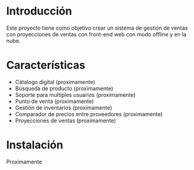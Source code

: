 # Introducción
Este proyecto tiene como objetivo crear un sistema de gestión de ventas con proyecciones de ventas con front-end web con modo offline y en la nube.

# Características
- Cátalogo digital (proximamente)
- Búsqueda de producto (proximamente)
- Soporte para multiples usuarios (proximamente)
- Punto de venta (proximamente)
- Gestión de inventarios (proximamente)
- Comparador de precios entre proveedores (proximamente)
- Proyecciones de ventas (proximamente)

# Instalación
Proximamente
